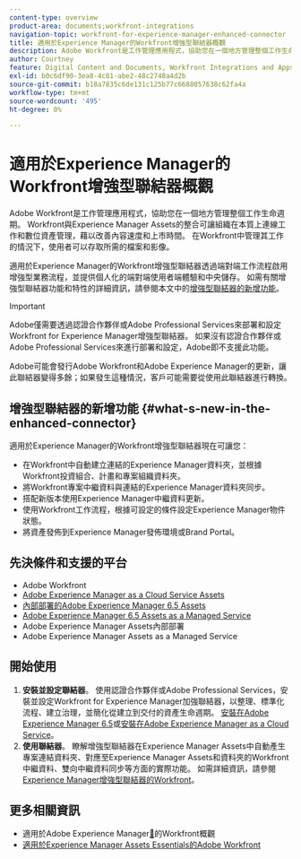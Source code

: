```yaml
---
content-type: overview
product-area: documents;workfront-integrations
navigation-topic: workfront-for-experience-manager-enhanced-connector
title: 適用於Experience Manager的Workfront增強型聯結器概觀
description: Adobe Workfront是工作管理應用程式，協助您在一個地方管理整個工作生命週期。 Workfront與Experience Manager Assets的整合可讓組織在本質上連線工作和數位資產管理，藉以改善內容速度和上市時間。 在Workfront中管理其工作的情況下，使用者可以存取所需的檔案和影像。
author: Courtney
feature: Digital Content and Documents, Workfront Integrations and Apps
exl-id: b0c6df90-3ea8-4c81-abe2-48c2748a4d2b
source-git-commit: b18a7835c6de131c125b77c6688057638c62fa4a
workflow-type: tm+mt
source-wordcount: '495'
ht-degree: 0%

---
```


# 適用於Experience Manager的Workfront增強型聯結器概觀

<!-- Audited: 01/2024 -->

Adobe Workfront是工作管理應用程式，協助您在一個地方管理整個工作生命週期。 Workfront與Experience Manager Assets的整合可讓組織在本質上連線工作和數位資產管理，藉以改善內容速度和上市時間。 在Workfront中管理其工作的情況下，使用者可以存取所需的檔案和影像。

適用於Experience Manager的Workfront增強型聯結器透過端對端工作流程啟用增強型業務流程，並提供個人化的端對端使用者端體驗和中央儲存。 如需有關增強型聯結器功能和特性的詳細資訊，請參閱本文中的[增強型聯結器的新增功能](#what-s-new-in-the-enhanced-connector)。

>[!IMPORTANT]
>
>Adobe僅需要透過認證合作夥伴或Adobe Professional Services來部署和設定Workfront for Experience Manager增強型聯結器。 如果沒有認證合作夥伴或Adobe Professional Services來進行部署和設定，Adobe即不支援此功能。
>
>Adobe可能會發行Adobe Workfront和Adobe Experience Manager的更新，讓此聯結器變得多餘；如果發生這種情況，客戶可能需要從使用此聯結器進行轉換。

## 增強型聯結器的新增功能 {#what-s-new-in-the-enhanced-connector}

適用於Experience Manager的Workfront增強型聯結器現在可讓您：

* 在Workfront中自動建立連結的Experience Manager資料夾，並根據Workfront投資組合、計畫和專案組織資料夾。
* 將Workfront專案中繼資料與連結的Experience Manager資料夾同步。
* 搭配新版本使用Experience Manager中繼資料更新。
* 使用Workfront工作流程，根據可設定的條件設定Experience Manager物件狀態。
* 將資產發佈到Experience Manager發佈環境或Brand Portal。

## 先決條件和支援的平台

* Adobe Workfront
* [Adobe Experience Manager as a Cloud Service Assets](https://helpx.adobe.com/legal/product-descriptions/adobe-experience-manager-cloud-service.html)
* [內部部署的Adobe Experience Manager 6.5 Assets](https://helpx.adobe.com/legal/product-descriptions/adobe-experience-manager-on-premise.html)
* [Adobe Experience Manager 6.5 Assets as a Managed Service](https://helpx.adobe.com/legal/product-descriptions/adobe-experience-manager-managed-services.html)
* Adobe Experience Manager Assets內部部署
* Adobe Experience Manager Assets as a Managed Service

## 開始使用

1. **安裝並設定聯結器**。 使用認證合作夥伴或Adobe Professional Services，安裝並設定Workfront for Experience Manager加強聯結器，以整理、標準化流程、建立治理，並簡化從建立到交付的資產生命週期。 [安裝在Adobe Experience Manager 6.5](https://experienceleague.adobe.com/en/docs/experience-manager-65/content/assets/integrations/workfront-integrations)或[安裝在Adobe Experience Manager as a Cloud Service](https://experienceleague.adobe.com/en/docs/experience-manager-cloud-service/content/assets/integrations/workfront-connector-install)。
1. **使用聯結器**。 瞭解增強型聯結器在Experience Manager Assets中自動產生專案連結資料夾、對應至Experience Manager Assets和資料夾的Workfront中繼資料、雙向中繼資料同步等方面的實際功能。 如需詳細資訊，請參閱[Experience Manager增強型聯結器的Workfront](../../../documents/workfront-and-experience-manager-integrations/workfront-for-experience-manager-enhanced-connector/workfront-for-aem-enhanced-connector.md)。

## 更多相關資訊

* 適用於Adobe Experience Manager[&#128279;](https://business.adobe.com/products/workfront/aem-integration.html)的Workfront概觀
* [適用於Experience Manager Assets Essentials的Adobe Workfront](../../../documents/adobe-workfront-for-experience-manager-assets-essentials/workfront-for-aem-asset-essentials.md)
